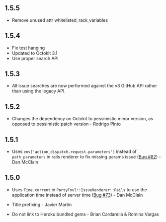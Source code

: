 ## 1.5.5
 * Remove unused attr whitelisted\_rack\_variables

## 1.5.4
 * Fix test hanging
 * Updated to Octokit 3.1
 * Use proper search API

## 1.5.3
 * All issue searches are now performed against the v3 GitHub API rather than
   using the legacy API.

## 1.5.2
 * Changes the dependency on Octokit to pessimistic minor version, as
   opposed to pessimistic patch version - Rodrigo Pinto

## 1.5.1
 
 * Uses `env['action_dispatch.request.parameters']` instead of
   `path_parameters` in rails renderer to fix missing params issue
   ([Bug #82](https://github.com/dockyard/party_foul/issues/82)) - Dan McClain

## 1.5.0

 * Uses `Time.current` in `PartyFoul::IssueRenderer::Rails` to use the
   application time instead of server time
   ([Bug #73](https://github.com/dockyard/party_foul/issues/73)) - Dan McClain

 * Title prefixing - Javier Martin
 * Do not link to Heroku bundled gems - Brian Cardarella & Romina Vargas
